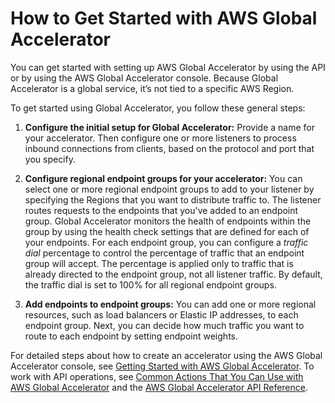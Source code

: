 # How to Get Started with AWS Global Accelerator<a name="introduction-get-started"></a>

You can get started with setting up AWS Global Accelerator by using the API or by using the AWS Global Accelerator console\. Because Global Accelerator is a global service, it’s not tied to a specific AWS Region\. 

To get started using Global Accelerator, you follow these general steps: 

1. **Configure the initial setup for Global Accelerator:** Provide a name for your accelerator\.  Then configure one or more listeners to process inbound connections from clients, based on the protocol and port that you specify\.

1. **Configure regional endpoint groups for your accelerator:** You can select one or more regional endpoint groups to add to your listener by specifying the Regions that you want to distribute traffic to\. The listener routes requests to the endpoints that you've added to an endpoint group\. Global Accelerator monitors the health of endpoints within the group by using the health check settings that are defined for each of your endpoints\. For each endpoint group, you can configure a *traffic dial* percentage to control the percentage of traffic that an endpoint group will accept\. The percentage is applied only to traffic that is already directed to the endpoint group, not all listener traffic\. By default, the traffic dial is set to 100% for all regional endpoint groups\.

1. **Add endpoints to endpoint groups:** You can add one or more regional resources, such as load balancers or Elastic IP addresses, to each endpoint group\. Next, you can decide how much traffic you want to route to each endpoint by setting endpoint weights\.

For detailed steps about how to create an accelerator using the AWS Global Accelerator console, see [Getting Started with AWS Global Accelerator](getting-started.md)\. To work with API operations, see [Common Actions That You Can Use with AWS Global Accelerator](global-accelerator-actions.md) and the [AWS Global Accelerator API Reference](https://docs.aws.amazon.com/global-accelerator/latest/api/Welcome.html)\.
